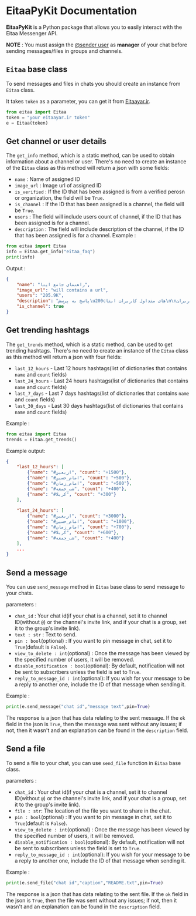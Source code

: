 # EitaaPyKit Documentation
**EitaaPyKit** is a Python package that allows you to easily interact with the Eitaa Messenger API.

**NOTE** : You must assign the [@sender user](https://eitaa.com/sender) as **manager** of your chat before sending messages/files in groups and channels. 

## `Eitaa` base class
To send messages and files in chats you should create an instance from `Eitaa` class.

It takes `token` as a parameter, you can get it from [Eitaayar.ir](https://eitaayar.ir/).

```py
from eitaa import Eitaa
token = "your eitaayar.ir token"
e = Eitaa(token)
```

## Get channel or user details
The `get_info` method, which is a static method, can be used to obtain information about a channel or user. There's no need to create an instance of the `Eitaa` class as this method will return a json with some fields:
- `name` : Name of assigned ID
- `image_url` : Image url of assigned ID
- `is_verified` : If the ID that has been assigned is from a verified perosn or organization, the field will be `True`. 
- `is_channel` : If the ID that has been assigned is a channel, the field will be `True`.
- `users` : The field will include users count of channel, if the ID that has been assigned is for a channel. 
- `description` : The field will include description of the channel, if the ID that has been assigned is for a channel. 
Example :
```py
from eitaa import Eitaa
info = Eitaa.get_info("eitaa_faq")
print(info)
```

Output :
```json
{
    "name": "راهنمای جامع ایتا", 
    "image_url": "will contains a url", 
    "users": "205.9K", 
    "description": "پاسخ به پرسش\u200cهای متداول کاربران ایتا\n\nپشتیبانی کاربران:\n@support\n\nکانال اطلاع\u200cرسانی رسمی:\n@eitaa\n\nوبسایت رسمی برنامه:\nhttps://eitaa.com", "is_verified": true,
    "is_channel": true
}
```

## Get trending hashtags
The `get_trends` method, which is a static method, can be used to get trending hashtags. There's no need to create an instance of the `Eitaa` class as this method will return a json with four fields:

- `last_12_hours` - Last 12 hours hashtags(list of dictionaries that contains `name` and `count` fields)
- `last_24_hours` - Last 24 hours hashtags(list of dictionaries that contains `name` and `count` fields)
- `last_7_days` - Last 7 days hashtags(list of dictionaries that contains `name` and `count` fields)
- `last_30_days` - Last 30 days hashtags(list of dictionaries that contains `name` and `count` fields)

Example :
```py
from eitaa import Eitaa
trends = Eitaa.get_trends()
```

Example output:
```json
{
    "last_12_hours": [
        {"name": "#اربعین", "count": "+1500"}, 
        {"name": "#امام_حسین", "count": "+500"}, 
        {"name": "#امام_زمان", "count": "+500"}, 
        {"name": "#شب_جمعه", "count": "+400"}, 
        {"name": "#کربلا", "count": "+300"}
    ], 
    
    "last_24_hours": [
        {"name": "#اربعین", "count": "+3000"}, 
        {"name": "#امام_حسین", "count": "+1000"}, 
        {"name": "#امام_زمان", "count": "+700"}, 
        {"name": "#کربلا", "count": "+600"}, 
        {"name": "#شب_جمعه", "count": "+400"}
    ],
    ...
}
```

## Send a message
You can use `send_message` method in `Eitaa` base class to send message to your chats.

parameters :
- `chat_id` : Your chat id(if your chat is a channel, set it to channel ID(without `@`) or the channel's invite link, and if your chat is a group, set it to the group's invite link).
- `text : str` : Text to send.
- `pin : bool`(optional) : If you want to pin message in chat, set it to `True`(default is `False`).
- `view_to_delete : int`(optional) : Once the message has been viewed by the specified number of users, it will be removed. 
- `disable_notification : bool`(optional): By default, notification will not be sent to subscribers unless the field is set to `True`. 
- `reply_to_message_id : int`(optional): If you wish for your message to be a reply to another one, include the ID of that message when sending it. 

Example :
```py
print(e.send_message("chat id","message text",pin=True)
```

The response is a json that has data relating to the sent message. If the `ok` field in the json is `True`, then the message was sent without any issues; if not, then it wasn't and an explanation can be found in the `description` field. 

## Send a file
To send a file to your chat, you can use `send_file` function in `Eitaa` base class.


parameters :
- `chat_id` : Your chat id(if your chat is a channel, set it to channel ID(without `@`) or the channel's invite link, and if your chat is a group, set it to the group's invite link).
- `file : str`: The location of the file you want to share in the chat.
- `pin : bool`(optional) : If you want to pin message in chat, set it to `True`(default is `False`).
- `view_to_delete : int`(optional) : Once the message has been viewed by the specified number of users, it will be removed. 
- `disable_notification : bool`(optional): By default, notification will not be sent to subscribers unless the field is set to `True`. 
- `reply_to_message_id : int`(optional): If you wish for your message to be a reply to another one, include the ID of that message when sending it. 

Example :
```py
print(e.send_file("chat id","caption","README.txt",pin=True)
```

The response is a json that has data relating to the sent file. If the `ok` field in the json is `True`, then the file was sent without any issues; if not, then it wasn't and an explanation can be found in the `description` field. 